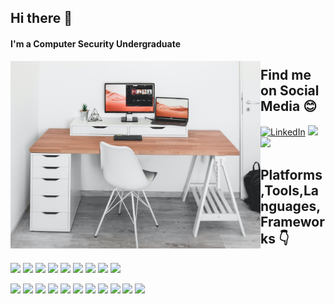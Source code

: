## Hi there 👋
#### I'm a Computer Security Undergraduate

<img src="https://github.com/Mewni/Mewni/blob/master/Images/alexandru-acea-Zg9R__O-8fM-unsplash.jpg" align="left" width="400" height="300">

## Find me on Social Media 😊

<a href="https://www.linkedin.com/in/mewni-alahakoon-0a7a48192/"><img src="https://img.shields.io/badge/LinkedIn--_.svg?style=social&logo=linkedin" alt="LinkedIn"></a>
<a href="https://twitter.com/MAlahakoon1"><img src="https://img.shields.io/badge/Twitter--_.svg?style=social&logo=Twitter"></a>
<a href="https://www.instagram.com/m_alahakoon/?hl=en"><img src="https://img.shields.io/badge/Instagram--_.svg?style=social&logo=Instagram"></a>

## Platforms,Tools,Languages,Frameworks 👇

[![](https://img.shields.io/badge/OS-Pop!_%20OS-33aadd?style=flat-square&logo=linux&logoColor=ffffff)]()
[![](https://img.shields.io/badge/Windows-10-2376bc?style=flat-square&logo=windows&logoColor=ffffff)](https://www.microsoft.com/windows/get-windows-10)
[![](https://img.shields.io/badge/Windows-7-2376bc?style=flat-square&logo=windows&logoColor=ffffff)](#)
[![](https://img.shields.io/badge/Text%20Editor-Visual%20Studio%20Code-007ACC?style=flat-square&logo=visual-studio-code&logoColor=ffffff)](https://code.visualstudio.com/)
[![](https://img.shields.io/badge/IDE-Visual%20Studio-5C2D91?style=flat-square&logo=Visual-Studio&logoColor=ffffff)](#)
[![](https://img.shields.io/badge/IDE-CLion-000000?style=flat-square&logo=jetbrains&logoColor=ffffff)](#)
[![](https://img.shields.io/badge/IDE-Pycharm-000000?style=flat-square&logo=jetbrains&logoColor=ffffff)](#)
[![](#)](#)
[![](#)](#)

[![](https://img.shields.io/badge/-C%20Language-A8B9CC?style=flat-square&logo=c&logoColor=white)](#)
[![](https://img.shields.io/badge/-C%20Sharp-239120?style=flat-square&logo=c-sharp&logoColor=white)](#)
[![](https://img.shields.io/badge/-Python-3776AB?style=flat-square&logo=python&logoColor=white)](#)
[![](https://img.shields.io/badge/-HTML5-E34F26?style=flat-square&logo=html5&logoColor=white)](https://html.spec.whatwg.org/)
[![](https://img.shields.io/badge/-CSS3-1572B6?style=flat-square&logo=css3&logoColor=white)](https://www.w3.org/Style/CSS/)
[![](https://img.shields.io/badge/-JavaScript-f7e018?style=flat-square&logo=javascript&logoColor=white)](https://www.ecma-international.org/)
[![](https://img.shields.io/badge/-PHP-777BB4?style=flat-square&logo=php&logoColor=white)](#)
[![](https://img.shields.io/badge/-MySQL-4479A1?style=flat-square&logo=mysql&logoColor=white)](#)
[![](https://img.shields.io/badge/-Bootstrap-563D7C?style=flat-square&logo=bootstrap&logoColor=white)](#)
[![](https://img.shields.io/badge/-Git-F05032?style=flat-square&logo=git&logoColor=white)](#)
[![](https://img.shields.io/badge/-Linux-FCC624?style=flat-square&logo=linux&logoColor=white)](#)









<!--
**Mewni/Mewni** is a ✨ _special_ ✨ repository because its `README.md` (this file) appears on your GitHub profile.

Here are some ideas to get you started:

- 🔭 I’m currently working on ...
- 🌱 I’m currently learning ...
- 👯 I’m looking to collaborate on ...
- 🤔 I’m looking for help with ...
- 💬 Ask me about ...
- 📫 How to reach me: ...
- 😄 Pronouns: ...
- ⚡ Fun fact: ...
-->
